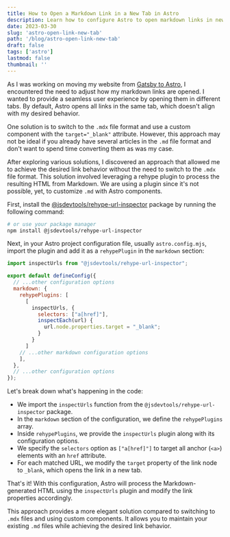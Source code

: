 ```yaml
---
title: How to Open a Markdown Link in a New Tab in Astro
description: Learn how to configure Astro to open markdown links in new tabs for better user experience.
date: 2023-03-30
slug: 'astro-open-link-new-tab'
path: '/blog/astro-open-link-new-tab'
draft: false
tags: ['astro']
lastmod: false
thumbnail: ''
---
```


As I was working on moving my website from [Gatsby to Astro](/blog/rebuilding-with-astro), I encountered the need to adjust how my markdown links are opened. I wanted to provide a seamless user experience by opening them in different tabs. By default, Astro opens all links in the same tab, which doesn't align with my desired behavior.

One solution is to switch to the `.mdx` file format and use a custom component with the `target="_blank"` attribute. However, this approach may not be ideal if you already have several articles in the `.md` file format and don't want to spend time converting them as was my case.

After exploring various solutions, I discovered an approach that allowed me to achieve the desired link behavior without the need to switch to the `.mdx` file format. This solution involved leveraging a rehype plugin to process the resulting HTML from Markdown. We are using a plugin since it's not possible, yet, to customize `.md` with Astro components.

First, install the [@jsdevtools/rehype-url-inspector](https://github.com/JS-DevTools/rehype-url-inspector) package by running the following command:

```bash
# or use your package manager
npm install @jsdevtools/rehype-url-inspector
```

Next, in your Astro project configuration file, usually `astro.config.mjs`, import the plugin and add it as a `rehypePlugin` in the `markdown` section:

```js
import inspectUrls from "@jsdevtools/rehype-url-inspector";

export default defineConfig({
  // ...other configuration options
  markdown: {
    rehypePlugins: [
      [
        inspectUrls, {
          selectors: ["a[href]"],
          inspectEach(url) {
            url.node.properties.target = "_blank";
          }
        }
      ]
    // ...other markdown configuration options
    ],
  },
  // ...other configuration options
});
```

Let's break down what's happening in the code:

- We import the `inspectUrls` function from the `@jsdevtools/rehype-url-inspector` package.
- In the `markdown` section of the configuration, we define the `rehypePlugins` array.
- Inside `rehypePlugins`, we provide the `inspectUrls` plugin along with its configuration options.
- We specify the `selectors` option as `["a[href]"]` to target all anchor (`<a>`) elements with an `href` attribute.
- For each matched URL, we modify the `target` property of the link node to `_blank`, which opens the link in a new tab.

That's it! With this configuration, Astro will process the Markdown-generated HTML using the `inspectUrls` plugin and modify the link properties accordingly.

This approach provides a more elegant solution compared to switching to `.mdx` files and using custom components. It allows you to maintain your existing `.md` files while achieving the desired link behavior.
